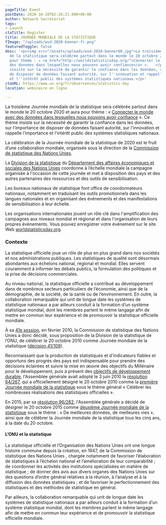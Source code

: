 ```yaml
---
pageTitle: Event
postDate: 2020-10-20T02:26:21.000+00:00
author: Network Secretariat
tags:
- Launch
ctaTitle: Register
title: JOURNEE MONDIALE DE LA STATISTIQUE
fImage: "/uploads/wsd-2020-banner-fr.png"
featuredToggle: false
desc: '<p><img src="/assets/uploads/wsd-2020-banner60.jpg">La troisième Journée mondiale
  de la statistique sera célébrée partout dans le monde le 20 octobre 2020 et aura
  pour thème : « <a href="http://worldstatisticsday.org/">Connecter le monde avec
  des données dans lesquelles nous pouvons avoir confiance</a> ».   </p><p>Ce thème
  insiste sur la nécessité de garantir la confiance dans les données, sur l''importance
  de disposer de données faisant autorité, sur l''innovation et rappelle l’importance
  et l''intérêt public des systèmes statistiques nationaux.</p>'
ctaURL: https://www.un.org/fr/observances/statistics-day
location: webinaire en ligne

---
```

La troisième Journée mondiale de la statistique sera célébrée partout dans le monde le 20 octobre 2020 et aura pour thème : « [Connecter le monde avec des données dans lesquelles nous pouvons avoir confiance](http://worldstatisticsday.org/) ». Ce thème insiste sur la nécessité de garantir la confiance dans les données, sur l'importance de disposer de données faisant autorité, sur l'innovation et rappelle l’importance et l'intérêt public des systèmes statistiques nationaux.

La célébration de la Journée mondiale de la statistique de 2020 est le fruit d’une collaboration mondiale, organisée sous la direction de la [Commission de statistique des Nations Unies](https://unstats.un.org/unsd/statcom/).

La [Division de la statistique](https://www.un.org/development/desa/fr/about/desa-divisions/statistics.html) du [Département des affaires économiques et sociales des Nations Unies](https://www.un.org/development/desa/fr/) coordonne à l’échelle mondiale la campagne organisée à l'occasion de cette journée et met à disposition des pays et des autres partenaires des ressources et des outils de sensibilisation.

Les bureaux nationaux de statistique font office de coordonnateurs nationaux, notamment en traduisant les outils promotionnels dans les langues nationales et en organisant des événements et des manifestations de sensibilisation à leur échelle.

Les organisations internationales jouent un rôle clé dans l'amplification des campagnes aux niveaux mondial et régional et dans l'organisation de leurs propres événements. Vous pouvez enregistrer votre événement sur le site Web [worldstatisticsday.org](https://worldstatisticsday.org/).

### Contexte

La statistique officielle joue un rôle de plus en plus grand dans nos sociétés et nos administrations publiques. Les statistiques de qualité sont désormais abondantes aux échelons national, régional et mondial. Elles servent couramment à informer les débats publics, la formulation des politiques et la prise de décisions commerciales.

Au niveau national, la statistique officielle a contribué au développement dans de nombreux secteurs particuliers de l’économie, ainsi que de la démographie, de la société, de la santé ou de l’environnement. En outre, la collaboration remarquable qui unit de longue date les systèmes de statistique nationaux a par ailleurs conduit à la formation d’un système statistique mondial, dont les membres parlent le même langage afin de mettre en commun leur expérience et de promouvoir la statistique officielle mondiale.

À sa [41e session](https://unstats.un.org/unsd/statcom/41st-session/documents/statcom-2010-41st-report-F.pdf), en février 2010, la Commission de statistique des Nations Unies a donc décidé, sous proposition de la Division de la statistique de l’ONU, de célébrer le 20 octobre 2010 comme Journée mondiale de la statistique ([décision 41/109](https://www.un.org/en/events/statisticsday/decision41-109.shtml)).

Reconnaissant que la production de statistiques et d'indicateurs fiables et opportuns des progrès des pays est indispensable pour prendre des décisions éclairées et suivre la mise en œuvre des objectifs du Millénaire pour le développement, puis à présent des [objectifs de développement durable](https://www.un.org/sustainabledevelopment/fr/objectifs-de-developpement-durable/), l'Assemblée générale avait adopté le 3 juin 2010 la [résolution 64/267](https://undocs.org/fr/A/RES/64/267&lang=E), qui a officiellement désigné le 20 octobre 2010 comme la [première Journée mondiale de la statistique](http://unstats.un.org/unsd/wsd/) sous le thème général « Célébrer les nombreuses réalisations des statistiques officielles ».

En 2015, par sa [résolution 96/282](https://undocs.org/fr/a/res/69/282), l'Assemblée générale a décidé de désigner le 20 octobre 2015 comme [deuxième Journée mondiale de la statistique](https://worldstatisticsday.org/blog.html) sous le thème : « De meilleures données, de meilleures vies », ainsi que de célébrer la Journée mondiale de la statistique tous les cinq ans, à la date du 20 octobre.

#### L’ONU et la statistique

La statistique officielle et l’Organisation des Nations Unies ont une longue histoire commune depuis la création, en 1947, de la Commission de statistique des Nations Unies , chargée notamment de favoriser l’élaboration de statistiques à l’échelon national et l’amélioration de leur comparabilité ; de coordonner les activités des institutions spécialisées en matière de statistique ; de donner des avis aux divers organes des Nations Unies sur des questions d’ordre général relatives à la réunion, à l’analyse et à la diffusion des données statistiques ; et de favoriser le perfectionnement des statistiques et des méthodes de statistique en général.

Par ailleurs, la collaboration remarquable qui unit de longue date les systèmes de statistique nationaux a par ailleurs conduit à la formation d’un système statistique mondial, dont les membres parlent le même langage afin de mettre en commun leur expérience et de promouvoir la statistique officielle mondiale.